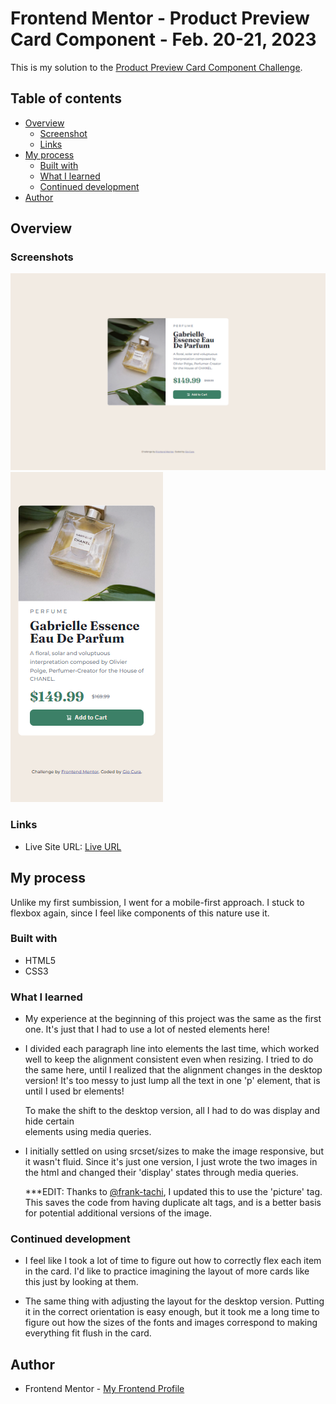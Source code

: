 # Frontend Mentor - Product Preview Card Component - Feb. 20-21, 2023

This is my solution to the [Product Preview Card Component Challenge](https://www.frontendmentor.io/challenges/qr-code-component-iux_sIO_H).

## Table of contents

- [Overview](#overview)
  - [Screenshot](#screenshot)
  - [Links](#links)
- [My process](#my-process)
  - [Built with](#built-with)
  - [What I learned](#what-i-learned)
  - [Continued development](#continued-development)
- [Author](#author)

## Overview

### Screenshots

![](images/screenshot-desktop.png)
![](images/screenshot-mobile.png)

### Links

- Live Site URL: [Live URL](https://gc6-productreviewcard.netlify.app)

## My process

Unlike my first sumbission, I went for a mobile-first approach. I stuck to flexbox again, since I feel like components of this nature use it.

### Built with

- HTML5
- CSS3

### What I learned

- My experience at the beginning of this project was the same as the first one. It's just that I had to use a lot of nested elements here!

- I divided each paragraph line into <span> elements the last time, which worked well to keep the alignment consistent even when resizing. I tried to do the same here, until I realized that the alignment changes in the desktop version! It's too messy to just lump all the text in one 'p' element, that is until I used br elements!

  To make the shift to the desktop version, all I had to do was display and hide certain <br> elements using media queries.

- I initially settled on using srcset/sizes to make the image responsive, but it wasn't fluid. Since it's just one version, I just wrote the two images in the html and changed their 'display' states through media queries.
  
  ***EDIT: Thanks to [@frank-tachi](https://www.frontendmentor.io/profile/frank-itachi), I updated this to use the 'picture' tag. This saves the code from having duplicate alt tags, and is a better basis for potential additional versions of the image.

### Continued development

- I feel like I took a lot of time to figure out how to correctly flex each item in the card. I'd like to practice imagining the layout of more cards like this just by looking at them.

- The same thing with adjusting the layout for the desktop version. Putting it in the correct orientation is easy enough, but it took me a long time to figure out how the sizes of the fonts and images correspond to making everything fit flush in the card.

## Author

- Frontend Mentor - [My Frontend Profile](https://www.frontendmentor.io/profile/GioCura)
